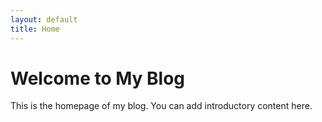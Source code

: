 ```yaml
---
layout: default
title: Home
---
```


# Welcome to My Blog

This is the homepage of my blog. You can add introductory content here.
